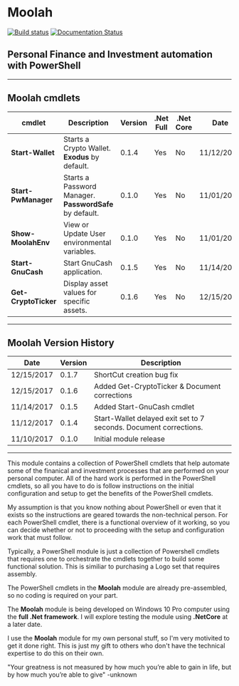 # Moolah

[![Build status](https://ci.appveyor.com/api/projects/status/dktthvk43gwicc7l?svg=true)](https://ci.appveyor.com/project/cadayton/Moolah)
[![Documentation Status](https://readthedocs.org/projects/Moolah/badge/?version=latest)](http://Moolah.readthedocs.io/en/latest/?badge=latest)

## Personal Finance and Investment automation with PowerShell

***

## Moolah cmdlets

cmdlet | Description | Version | .Net Full | .Net Core | Date
-------| ----------- | ------- | --------- | --------- | ----
**Start-Wallet** | Starts a Crypto Wallet. **Exodus** by default. | 0.1.4 | Yes | No | 11/12/2017
**Start-PwManager** | Starts a Password Manager. **PasswordSafe** by default. | 0.1.0 | Yes | No | 11/01/2017
**Show-MoolahEnv** | View or Update User environmental variables. | 0.1.0 | Yes | No | 11/01/2017
**Start-GnuCash** | Start GnuCash application. | 0.1.5 | Yes | No | 11/14/2017
**Get-CryptoTicker** | Display asset values for specific assets. | 0.1.6 | Yes | No | 12/15/2017

***

## Moolah Version History

Date | Version | Description
---- | ------- | -----------
12/15/2017 | 0.1.7 | ShortCut creation bug fix
12/15/2017 | 0.1.6 | Added Get-CryptoTicker & Document corrections
11/14/2017 | 0.1.5 | Added Start-GnuCash cmdlet
11/12/2017 | 0.1.4 | Start-Wallet delayed exit set to 7 seconds. Document corrections.
11/10/2017 | 0.1.0 | Initial module release

***

This module contains a collection of PowerShell cmdlets that help automate some of the finanical and investment processes that are performed on your personal computer.  All of the hard work is performed in the PowerShell cmdlets, so all you have to do is follow instructions on the initial configuration and setup to get the benefits of the PowerShell cmdlets.

My assumption is that you know nothing about PowerShell or even that it exists so the instructions are geared towards the non-technical person. For each PowerShell cmdlet, there is a functional overview of it working, so you can decide whether or not to proceeding with the setup and configuration work that must follow.

Typically, a PowerShell module is just a collection of Powershell cmdlets that requires one to orchestrate the cmdlets together to build some functional solution.  This is similiar to purchasing a Logo set that requires assembly.

The PowerShell cmdlets in the **Moolah** module are already pre-assembled, so no coding is required on your part.

The **Moolah** module is being developed on Windows 10 Pro computer using the **full .Net framework**. I will explore testing the module using **.NetCore** at a later date.

I use the **Moolah** module for my own personal stuff, so I'm very motivited to get it done right. This is just my gift to others who don't have the technical expertise to do this on their own.

"Your greatness is not measured by how much you’re able to gain in life, but by how much you’re able to give" -unknown
